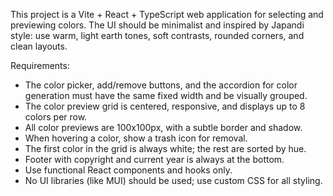 <!-- Use this file to provide workspace-specific custom instructions to Copilot. For more details, visit https://code.visualstudio.com/docs/copilot/copilot-customization#_use-a-githubcopilotinstructionsmd-file -->

This project is a Vite + React + TypeScript web application for selecting and previewing colors. The UI should be minimalist and inspired by Japandi style: use warm, light earth tones, soft contrasts, rounded corners, and clean layouts. 

Requirements:
- The color picker, add/remove buttons, and the accordion for color generation must have the same fixed width and be visually grouped.
- The color preview grid is centered, responsive, and displays up to 8 colors per row.
- All color previews are 100x100px, with a subtle border and shadow.
- When hovering a color, show a trash icon for removal.
- The first color in the grid is always white; the rest are sorted by hue.
- Footer with copyright and current year is always at the bottom.
- Use functional React components and hooks only.
- No UI libraries (like MUI) should be used; use custom CSS for all styling.
